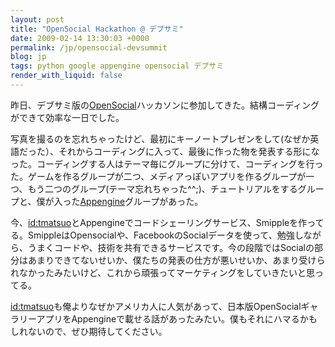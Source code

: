 ```yaml
---
layout: post
title: "OpenSocial Hackathon @ デブサミ"
date: 2009-02-14 13:30:03 +0000
permalink: /jp/opensocial-devsummit
blog: jp
tags: python google appengine opensocial デブサミ
render_with_liquid: false
---
```


<!-- textlint-disable rousseau -->

<p>昨日、デブサミ版の<a href="http://www.opensocial.org/">OpenSocial</a>ハッカソンに参加してきた。結構コーディングができて効率な一日でした。</p>

<p>写真を撮るのを忘れちゃったけど、最初にキーノートプレゼンをして(なぜか英語だった）、それからコーディングに入って、最後に作った物を発表する形になった。コーディングする人はテーマ毎にグループに分けて、コーディングを行った。ゲームを作るグループが二つ、メディアっぽいアプリを作るグループが一つ、もう二つのグループ(テーマ忘れちゃった^^;)、チュートリアルをするグループと、僕が入った<a href="http://code.google.com/intl/ja/appengine/">Appengine</a>グループがあった。</p>

<p>今、<a href="http://twitter.com/tmatsuo">id:tmatsuo</a>とAppengineでコードシェーリングサービス、Smippleを作ってる。SmippleはOpensocialや、FacebookのSocialデータを使って、勉強しながら、うまくコードや、技術を共有できるサービスです。今の段階ではSocialの部分はあまりできてないせいか、僕たちの発表の仕方が悪いせいか、あまり受けられなかったみたいけど、これから頑張ってマーケティングをしていきたいと思ってる。</p>

<p><a href="http://twitter.com/tmatsuo">id:tmatsuo</a>も俺よりなぜかアメリカ人に人気があって、日本版OpenSocialギャラリーアプリをAppengineで載せる話があったみたい。僕もそれにハマるかもしれないので、ぜひ期待してください。</p>

<!-- textlint-enable rousseau -->
